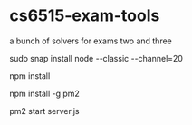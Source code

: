 # cs6515-exam-tools
a bunch of solvers for exams two and three

sudo snap install node --classic --channel=20

npm install

npm install -g pm2

pm2 start server.js
